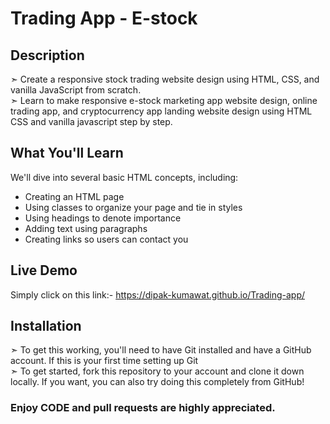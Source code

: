 # Trading App - E-stock

## Description

➣ Create a responsive stock trading website design using HTML, CSS, and vanilla JavaScript from scratch. </br>
➣ Learn to make responsive e-stock marketing app website design, online trading app, and cryptocurrency app landing website design using HTML CSS and vanilla javascript step by step.

## What You'll Learn

We'll dive into several basic HTML concepts, including:

* Creating an HTML page
* Using classes to organize your page and tie in styles
* Using headings to denote importance
* Adding text using paragraphs
* Creating links so users can contact you

## Live Demo
Simply click on this link:- https://dipak-kumawat.github.io/Trading-app/

## Installation

➣ To get this working, you'll need to have Git installed and have a GitHub account. If this is your first time setting up Git  </br>
➣ To get started, fork this repository to your account and clone it down locally. If you want, you can also try doing this completely from GitHub!

### Enjoy CODE and pull requests are highly appreciated.
